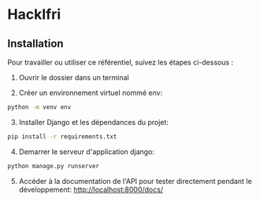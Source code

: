 # HackIfri
 
## Installation
 
Pour travailler ou utiliser ce référentiel, suivez les étapes ci-dessous :

1. Ouvrir le dossier dans un terminal

2. Créer un environnement virtuel nommé env:
```bash
python -m venv env
``` 

3. Installer Django et les dépendances du projet:
```bash
pip install -r requirements.txt
```
 
4. Demarrer le serveur d'application django:
```bash
python manage.py runserver
```
 
5. Accéder à la documentation de l'API pour tester directement pendant le développement:
[http://localhost:8000/docs/](http://localhost:8000/docs/)
